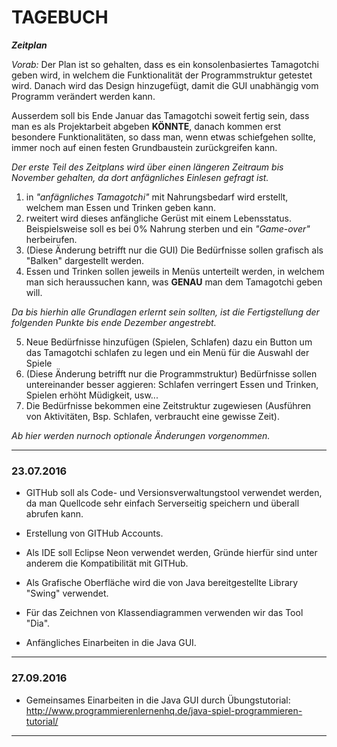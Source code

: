 # TAGEBUCH

_**Zeitplan**_

_Vorab:_
Der Plan ist so gehalten, dass es ein konsolenbasiertes Tamagotchi geben wird, in welchem die Funktionalität der Programmstruktur getestet wird. Danach wird das Design hinzugefügt, damit die GUI unabhängig vom Programm verändert werden kann.

Ausserdem soll bis Ende Januar das Tamagotchi soweit fertig sein, dass man es als Projektarbeit abgeben **KÖNNTE**, danach kommen erst besondere Funktionalitäten, so dass man, wenn etwas schiefgehen sollte, immer noch auf einen festen Grundbaustein zurückgreifen kann.

_Der erste Teil des Zeitplans wird über einen längeren Zeitraum bis November gehalten, da dort anfägnliches Einlesen gefragt ist._

1. in _"anfägnliches Tamagotchi"_ mit Nahrungsbedarf wird erstellt, welchem man Essen und Trinken geben kann.
2. rweitert wird dieses anfängliche Gerüst mit einem Lebensstatus. Beispielsweise soll es bei 0% Nahrung sterben und ein _"Game-over"_ herbeirufen.
3. (Diese Änderung betrifft nur die GUI) Die Bedürfnisse sollen grafisch als "Balken" dargestellt werden.
4. Essen und Trinken sollen jeweils in Menüs unterteilt werden, in welchem man sich heraussuchen kann, was **GENAU** man dem Tamagotchi geben will.

_Da bis hierhin alle Grundlagen erlernt sein sollten, ist die Fertigstellung der folgenden Punkte bis ende Dezember angestrebt._

5. Neue Bedürfnisse hinzufügen (Spielen, Schlafen) dazu ein Button um das Tamagotchi schlafen zu legen und ein Menü für die Auswahl der Spiele
6. (Diese Änderung betrifft nur die Programmstruktur) Bedürfnisse sollen untereinander besser aggieren: Schlafen verringert Essen und Trinken, Spielen erhöht Müdigkeit, usw...
7. Die Bedürfnisse bekommen eine Zeitstruktur zugewiesen (Ausführen von Aktivitäten, Bsp. Schlafen, verbraucht eine gewisse Zeit).

_Ab hier werden nurnoch optionale Änderungen vorgenommen._

---------


### 23.07.2016

- GITHub soll als Code- und Versionsverwaltungstool verwendet werden, da man Quellcode sehr einfach Serverseitig speichern und überall abrufen kann. 

- Erstellung von GITHub Accounts.

- Als IDE soll Eclipse Neon verwendet werden, Gründe hierfür sind unter anderem die Kompatibilität mit GITHub.

- Als Grafische Oberfläche wird die von Java bereitgestellte Library "Swing" verwendet. 

- Für das Zeichnen von Klassendiagrammen verwenden wir das Tool "Dia".

- Anfängliches Einarbeiten in die Java GUI.

----------------

### 27.09.2016

- Gemeinsames Einarbeiten in die Java GUI durch Übungstutorial: http://www.programmierenlernenhq.de/java-spiel-programmieren-tutorial/

---------------


